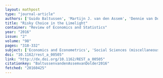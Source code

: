 ```yaml
---
layout: mathpost
type: "journal-article"
authors: ['Guido Baltussen', 'Martijn J. van den Assem', 'Dennie van Dolder']
title: "Risky Choice in the Limelight"
container: "Review of Economics and Statistics"
year: "2016"
issue: "2"
volume: "98"
pages: "318-332"
subject: ['Economics and Econometrics', 'Social Sciences (miscellaneous)']
doi: "10.1162/rest_a_00505"
link: "http://dx.doi.org/10.1162/REST_a_00505"
citationkey: "BaltussenvandenAssemvanDolder2016"
fetched: "20160425"
---
```


